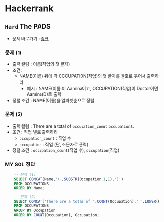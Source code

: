 
# Hackerrank
## `Hard` The PADS
* 문제 바로가기 : [링크](https://www.hackerrank.com/challenges/the-pads/problem?isFullScreen=true)
  
### 문제 (1)
* 출력 컬럼 : 이름(직업의 첫 글자)
* 조건 : 
  * NAME(이름) 뒤에 각 OCCUPATION(직업)의 첫 글자를 괄호로 묶어서 출력하라 
    * 예시 : NAME(이름)이 Aamina이고, OCCUPATION(직업)이 Doctor이면 Aamina(D)로 출력
* 정렬 조건 : NAME(이름)을 알파벳순으로 정렬

### 문제 (2)
* 출력 컬럼 : There are a total of `occupation_count` `occupation`s.
* 조건 : 직업 별로 출력하라 
  * `occupation_count` : 직업 수
  * `occupation` : 직업 (단, 소문자로 출력)
* 정렬 조건 : `occupation_count`(직업 수), `occupation`(직업)


### MY SQL 정답
```SQL
    -- 문제 (1)
    SELECT CONCAT(Name,'(',SUBSTR(Occupation,1,1),')')  
    FROM OCCUPATIONS
    ORDER BY Name;

    -- 문제 (2)
    SELECT CONCAT('There are a total of ',COUNT(Occupation),' ',LOWER(Occupation),'s.')  
    FROM OCCUPATIONS
    GROUP BY Occupation
    ORDER BY COUNT(Occupation), Occupation;

```
